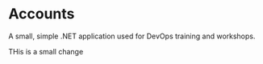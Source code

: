 Accounts
========

A small, simple .NET application used for DevOps training and workshops.

THis is a small change
